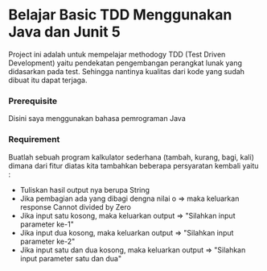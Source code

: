 
# Belajar Basic TDD Menggunakan Java dan Junit 5

Project ini adalah untuk mempelajar methodogy TDD (Test Driven Development) yaitu pendekatan pengembangan 
perangkat lunak yang didasarkan pada test. Sehingga nantinya kualitas dari kode yang 
sudah dibuat itu dapat terjaga.


### Prerequisite
Disini saya menggunakan bahasa pemrograman Java 


### Requirement
Buatlah sebuah program kalkulator sederhana (tambah, kurang, bagi, kali) dimana dari fitur 
diatas kita tambahkan beberapa persyaratan kembali yaitu :
- Tuliskan hasil output nya berupa String
- Jika pembagian ada yang dibagi dengna nilai o => maka keluarkan response Cannot divided by Zero
- Jika input satu kosong, maka keluarkan output => "Silahkan input parameter ke-1"
- Jika input dua kosong, maka keluarkan output => "Silahkan input parameter ke-2"
- Jika input satu dan dua kosong, maka keluarkan output => "Silahkan input parameter satu dan dua"